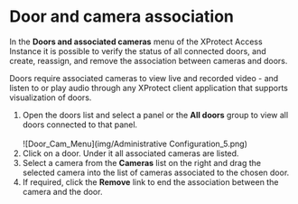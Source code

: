 # Door and camera association

In the **Doors and associated cameras** menu of the XProtect Access Instance it is possible to verify the status of all connected doors, and create, reassign, and remove the association between cameras and doors.

Doors require associated cameras to view live and recorded video - and listen to or play audio through any XProtect client application that supports visualization of doors.

1. Open the doors list and select a panel or the **All doors** group to view all doors connected to that panel.</br>
    </br>
    ![Door_Cam_Menu](img/Administrative Configuration_5.png)</br>
2. Click on a door. Under it all associated cameras are listed.
3. Select a camera from the **Cameras** list on the right and drag the selected camera into the list of cameras associated to the chosen door.
4. If required, click the **Remove** link to end the association between the camera and the door.
